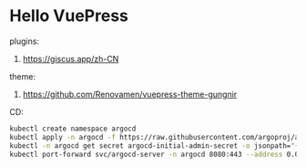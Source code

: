 # Hello VuePress

plugins:

1. https://giscus.app/zh-CN

theme:

1. https://github.com/Renovamen/vuepress-theme-gungnir

CD:

```bash
kubectl create namespace argocd
kubectl apply -n argocd -f https://raw.githubusercontent.com/argoproj/argo-cd/stable/manifests/install.yaml
kubectl -n argocd get secret argocd-initial-admin-secret -o jsonpath="{.data.password}" | base64 -d; echo
kubectl port-forward svc/argocd-server -n argocd 8080:443 --address 0.0.0.0
```





